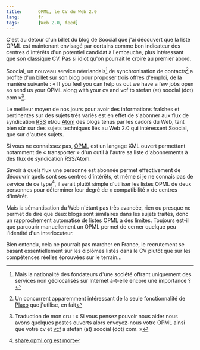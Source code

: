 ```yaml
---
title:      OPML, le CV du Web 2.0
lang:       fr
tags:       [Web 2.0, feed]
---
```


C'est au détour d'un billet du blog de Soocial que j'ai découvert que la liste OPML est maintenant envisagé par certains comme bon indicateur des centres d'intérêts d'un potentiel candidat à l'embauche, plus intéressant que son classique CV. Pas si idiot qu'on pourrait le croire au premier abord.


Soocial, un nouveau service néerlandais[^1] de synchronisation de contacts[^2] a profité d'[un billet sur son blog](http://blog.soocial.com/2008/4/20/the-invites-are-coming-really) pour proposer trois offres d'emploi, de la manière suivante : « If you feel you can help us out we have a few jobs open so send us your OPML along with your cv and vcf to stefan (at) soocial (dot) com »[^3].

Le meilleur moyen de nos jours pour avoir des informations fraîches et pertinentes sur des sujets très variés est en effet de s'abonner aux flux de syndication [RSS](http://fr.wikipedia.org/wiki/RSS_(format)) et/ou [Atom](http://fr.wikipedia.org/wiki/Atom) des blogs tenus par les cadors du Web, tant bien sûr sur des sujets techniques liés au Web 2.0 qui intéressent Soocial, que sur d'autres sujets.

Si vous ne connaissez pas, [OPML](http://fr.wikipedia.org/wiki/Outline_Processor_Markup_Language) est un langage XML ouvert permettant notamment de « transporter » d'un outil à l'autre sa liste d'abonnements à des flux de syndication RSS/Atom.

Savoir à quels flux une personne est abonnée permet effectivement de découvrir quels sont ses centres d'intérêts, et même si je ne connais pas de service de ce type[^share], il serait plutôt simple d'utiliser les listes OPML de deux personnes pour déterminer leur degré de « compatibilité » de centres d'intérêt.

[^share]: [share.opml.org est mort](http://www.scripting.com/stories/2008/01/23/shareopmlorgRetired.html)

Mais la sémantisation du Web n'étant pas très avancée, rien ou presque ne permet de dire que deux blogs sont similaires dans les sujets traités, donc un rapprochement automatisé de listes OPML a des limites. Toujours est-il que parcourir manuellement un OPML permet de cerner quelque peu l'identité d'un interlocuteur.

Bien entendu, cela ne pourrait pas marcher en France, le recrutement se basant essentiellement sur les diplômes listés dans le CV plutôt que sur les compétences réelles éprouvées sur le terrain…


[^1]: Mais la nationalité des fondateurs d'une société offrant uniquement des services non géolocalisés sur Internet a-t-elle encore une importance ?

[^2]: Un concurrent apparemment intéressant de la seule fonctionnalité de [Plaxo](http://www.plaxo.com/) que j'utilise, en fait

[^3]: Traduction de mon cru : « Si vous pensez pouvoir nous aider nous avons quelques postes ouverts alors envoyez-nous votre OPML ainsi que votre cv et [vcf](http://fr.wikipedia.org/wiki/VCard) à stefan (at) soocial (dot) com. »

